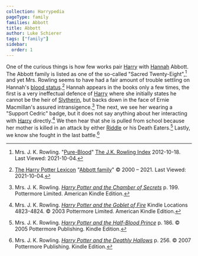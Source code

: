 ```yaml
---
collection: Harrypedia
pageType: family
families: Abbott
title: Abbott
author: Luke Schierer
tags: ["family"]
sidebar:
  order: 1
---
```


One of the curious things is how few works pair [Harry] with [Hannah]
Abbott. The Abbott family is listed as one of the so-called "Sacred
Twenty-Eight",[^211004-10] and yet Mrs. Rowling seems to have had a fair
amount of trouble settling on Hannah's [blood status][Class_and_Blood].[^211004-11] Hannah appears in the books only a few times, the first is
a very ineffectual defence of [Harry] where she initially states he
cannot be the heir of [Slytherin], but backs down in the face of Ernie Macmillan's assured intransigence.[^211004-12] The next, we see her
wearing a "Support Cedric" badge, but it does not say anything about her
interacting with [Harry] directly.[^211004-13] We then hear that she is
pulled from school because her mother is killed in an attack by either
[Riddle] or his Death Eaters.[^211004-14] Lastly, we know she fought in the last battle.[^211004-15]

[Hannah]: ./hannah/
[Riddle]: ../riddle/tom_marvolo/
[Class_and_Blood]: ../../culture/class_and_blood/
[Harry]: /Harrypedia/people/potter/harry_james/
[Slytherin]: ../slytherin/salazar/

[^211004-15]:
    Mrs. J. K. Rowling.
    _[Harry Potter and the Deathly Hallows](https://www.goodreads.com/book/show/136251.Harry_Potter_and_the_Deathly_Hallows)_
    p. 256. © 2007 Pottermore Publishing. Kindle Edition.

[^211004-14]:
    Mrs. J. K. Rowling.
    _[Harry Potter and the Half-Blood Prince](https://www.goodreads.com/book/show/1.Harry_Potter_and_the_Half_Blood_Prince)_
    p. 186. © 2005 Pottermore Publishing. Kindle Edition.

[^211004-13]:
    Mrs. J. K. Rowling.
    _[Harry Potter and the Goblet of Fire](https://www.goodreads.com/book/show/6.Harry_Potter_and_the_Goblet_of_Fire)_
    Kindle Locations 4823-4824. © 2003 Pottermore Limited. American Kindle Edition.

[^211004-12]:
    Mrs. J. K. Rowling.
    _[Harry Potter and the Chamber of Secrets](https://www.goodreads.com/book/show/15881.Harry_Potter_and_the_Chamber_of_Secrets)_
    p. 199. Pottermore Limited. American Kindle Edition.

[^211004-11]:
    [The Harry Potter Lexicon](https://www.hp-lexicon.org/)
    "[Abbott family](https://www.hp-lexicon.org/character/abbott-family/)"
    © 2000 – 2021. Last Viewed: 2021-10-04.

[^211004-10]:
    Mrs. J. K. Rowling.
    "[Pure-Blood](https://www.rowlingindex.org/work/pmpbl/)"
    [The J.K. Rowling Index](https://www.rowlingindex.org)
    2012-10-18. Last Viewed: 2021-10-04.
